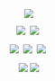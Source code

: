 <p align='center'>
    <img src="https://capsule-render.vercel.app/api?type=waving&color=auto&height=300&section=header&text=Pruinosus%20Github&fontSize=90&animation=fadeIn&fontAlignY=38&desc=study%20programming&descAlignY=51&descAlign=62"/>
</p>

<p align='center'>
    <img src="https://img.shields.io/badge/Visual%20Studio%20Code-20232a.svg?style=for-the-badge&logo=visualstudiocode&logoColor=61DAFB" />&nbsp
    <img src="https://img.shields.io/badge/Visual%20Studio-20232a.svg?style=for-the-badge&logo=visualstudio&logoColor=DF75DB" />&nbsp
</p>

<p align='center'>
    <img src="https://img.shields.io/badge/C-20232a.svg?style=for-the-badge&logo=c&logoColor=white" />&nbsp
    <img src="https://img.shields.io/badge/C++-20232a.svg?style=for-the-badge&logo=cplusplus&logoColor=white" />&nbsp
    <img src="https://img.shields.io/badge/Python-20232a.svg?style=for-the-badge&logo=Python&logoColor=white" />&nbsp
</p>

<p align='center'>
    <img src="https://github-readme-streak-stats.herokuapp.com/?user=pruinosus&theme=tokyonight">
    <img src="https://github-readme-stats.vercel.app/api?username=pruinosus&count_private=true&show_icons=true&theme=github_dark_dimmed"/>
</p>
